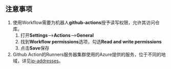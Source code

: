 ## 注意事项

1. 使用Workflow需要为机器人**github-actions**授予读写权限，允许其访问仓库。
   1. 打开**Settings**-->**Actions**-->**General**
   2. 找到**Workflow permissions**选项，勾选**Read and write permissions**
   3. 点击**Save**保存
2. Github Action的Runners服务器集群使用的Azure提供的服务，位于不同的地域，详见[ip-addresses](https://docs.github.com/en/actions/using-github-hosted-runners/about-github-hosted-runners/about-github-hosted-runners#ip-addresses)。
